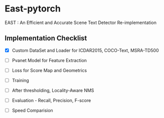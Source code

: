 # East-pytorch
EAST : An Efficient and Accurate Scene Text Detector Re-implementation


## Implementation Checklist
* [x] Custom DataSet and Loader for ICDAR2015, COCO-Text, MSRA-TD500
* [ ] Pvanet Model for Feature Extraction
* [ ] Loss for Score Map and Geometrics
* [ ] Training
* [ ] After thresholding, Locality-Aware NMS
* [ ] Evaluation - Recall, Precision, F-score
* [ ] Speed Comparision


